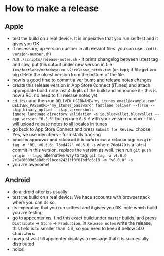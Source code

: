 # How to make a release

## Apple

- test the build on a real device. It is imperative that you run selftest and it gives you OK
- if necessary, up version number in all relevant files (you can use `./edit-version-number.sh`)
- run `./scripts/release-notes.sh` - it prints changelog between latest tag and now, put this output under
  new version in file `ios/fastlane/metadata/en-US/release_notes.txt` (on top); if file got too big
  delete the oldest version from the bottom of the file
- now is a good time to commit a ver bump and release notes changes
- create this release version in App Store Connect (iTunes) and attach appropriate build. note
  last 4 digits of the build and announce it - this is now a RC. no need to fill release notes yet
- `cd ios/` and then run `DELIVER_USERNAME="my_itunes_email@example.com" DELIVER_PASSWORD="my_itunes_password" fastlane deliver --force --skip_binary_upload --skip_screenshots --ignore_language_directory_validation -a io.bluewallet.bluewallet --app_version "6.6.6"`
  but replace `6.6.6` with your version number - this will upload release notes to all locales in itunes
- go back to App Store Connect and press `Submit for Review`. choose Yes, we use identifiers - for installs tracking
- once its approved and released it is safe to cut a release tag: run `git tag -m "REL v6.6.6: 76ed479" v6.6.6 -s`
  where `76ed479` is a latest commit in this version. replace the version as well. then run `git push origin --tags`; alternative way to tag: `git tag -a v6.0.0 2e1a00609d5a0dbc91bcda2421df0f61bdfc6b10 -m "v6.0.0" -s`
- you are awesome!

## Android

- do android after ios usually
- test the build on a real device. We hace accounts with browserstack where you can do so.
- its imperative that you run selftest and it gives you OK. note which build you are testing
- go to appcenter.ms, find this exact build under `master` builds, and press `Distribute` -> `Store` -> `Production`.
  in `Release notes` write the release, this field is to smaller than iOS, so you need to keep it bellow 500 characters.
- now just wait till appcenter displays a message that it is succesfully distributed
- noice!
